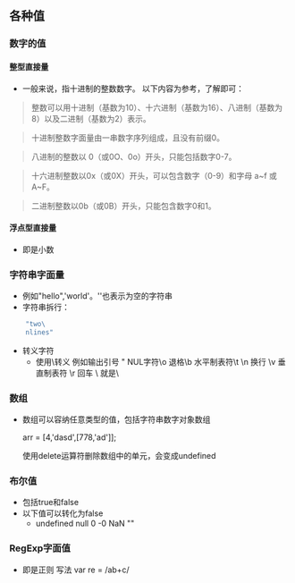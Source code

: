 ## 各种值

### 数字的值
#### 整型直接量
* 一般来说，指十进制的整数数字。
以下内容为参考，了解即可：
> 整数可以用十进制（基数为10）、十六进制（基数为16）、八进制（基数为8）以及二进制（基数为2）表示。

>十进制整数字面量由一串数字序列组成，且没有前缀0。  

>八进制的整数以 0（或0O、0o）开头，只能包括数字0-7。

>十六进制整数以0x（或0X）开头，可以包含数字（0-9）和字母 a~f 或 A~F。

>二进制整数以0b（或0B）开头，只能包含数字0和1。

#### 浮点型直接量
* 即是小数

### 字符串字面量
* 例如"hello",'world'。''也表示为空的字符串
* 字符串拆行： 
```js
    "two\
    nlines"
```
* 转义字符
    * 使用\转义  例如输出引号 \"  NUL字符\o   退格\b  水平制表符\t
    \n 换行  \v 垂直制表符   \r 回车  \\ 就是\

### 数组
* 数组可以容纳任意类型的值，包括字符串数字对象数组

    arr = [4,'dasd',\[778,'ad']];

    使用delete运算符删除数组中的单元，会变成undefined


### 布尔值
* 包括true和false
* 以下值可以转化为false
    * undefined null 0 -0 NaN ""

### RegExp字面值
* 即是正则 写法 var re = /ab+c/